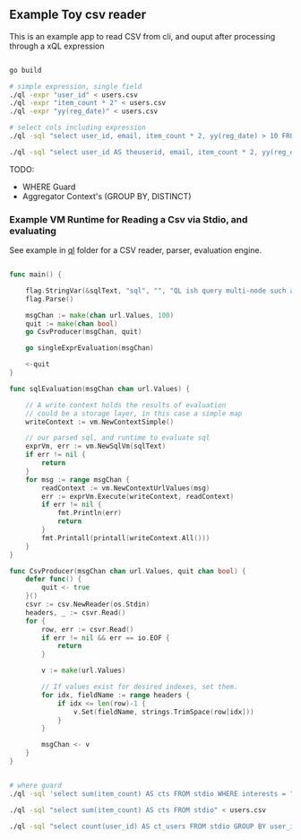 

Example Toy csv reader
--------------------------

This is an example app to read CSV from cli, and ouput after processing
through a xQL expression

```sh

go build 

# simple expression, single field
./ql -expr "user_id" < users.csv
./ql -expr "item_count * 2" < users.csv
./ql -expr "yy(reg_date)" < users.csv

# select cols including expression
./ql -sql "select user_id, email, item_count * 2, yy(reg_date) > 10 FROM stdio" < users.csv

./ql -sql "select user_id AS theuserid, email, item_count * 2, yy(reg_date) > 10 FROM stdio" < users.csv


````
TODO:
* WHERE Guard
* Aggregator Context's (GROUP BY, DISTINCT)


### Example VM Runtime for Reading a Csv via Stdio, and evaluating


See example in [ql](https://github.com/araddon/qlparser/tree/master/ql)
folder for a CSV reader, parser, evaluation engine.


```go

func main() {

	flag.StringVar(&sqlText, "sql", "", "QL ish query multi-node such as [select user_id, yy(reg_date) from stdio];")
	flag.Parse()

	msgChan := make(chan url.Values, 100)
	quit := make(chan bool)
	go CsvProducer(msgChan, quit)

	go singleExprEvaluation(msgChan)

	<-quit
}

func sqlEvaluation(msgChan chan url.Values) {

	// A write context holds the results of evaluation
	// could be a storage layer, in this case a simple map
	writeContext := vm.NewContextSimple()

	// our parsed sql, and runtime to evaluate sql
	exprVm, err := vm.NewSqlVm(sqlText)
	if err != nil {
		return
	}
	for msg := range msgChan {
		readContext := vm.NewContextUrlValues(msg)
		err := exprVm.Execute(writeContext, readContext)
		if err != nil {
			fmt.Println(err)
			return
		} 
		fmt.Printall(printall(writeContext.All()))
	}
}

func CsvProducer(msgChan chan url.Values, quit chan bool) {
	defer func() {
		quit <- true
	}()
	csvr := csv.NewReader(os.Stdin)
	headers, _ := csvr.Read()
	for {
		row, err := csvr.Read()
		if err != nil && err == io.EOF {
			return
		}

		v := make(url.Values)

		// If values exist for desired indexes, set them.
		for idx, fieldName := range headers {
			if idx <= len(row)-1 {
				v.Set(fieldName, strings.TrimSpace(row[idx]))
			}
		}

		msgChan <- v
	}
}


```


```sh

# where guard
./ql -sql 'select sum(item_count) AS cts FROM stdio WHERE interests = "running"' < users.csv

./ql -sql "select sum(item_count) AS cts FROM stdio" < users.csv

./ql -sql "select count(user_id) AS ct_users FROM stdio GROUP BY user_id" < users.csv


````